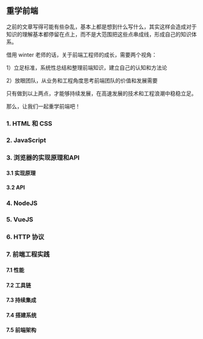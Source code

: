 ## 重学前端

之前的文章写得可能有些杂乱，基本上都是想到什么写什么，其实这样会造成对于知识的理解基本都停留在点上，而不是大范围把这些点串成线，形成自己的知识体系。

借用 winter 老师的话，关于前端工程师的成长，需要两个视角：

1）立足标准，系统性总结和整理前端知识，建立自己的认知和方法论

2）放眼团队，从业务和工程角度思考前端团队的价值和发展需要

只有做到以上两点，才能够持续发展，在高速发展的技术和工程浪潮中稳稳立足。

那么，让我们一起重学前端吧！

### 1. HTML 和 CSS

### 2. JavaScript

### 3. 浏览器的实现原理和API

#### 3.1 实现原理

####  3.2 API

### 4. NodeJS

### 5. VueJS

### 6. HTTP 协议

### 7. 前端工程实践

#### 7.1 性能

#### 7.2 工具链

#### 7.3 持续集成

#### 7.4 搭建系统

#### 7.5 前端架构